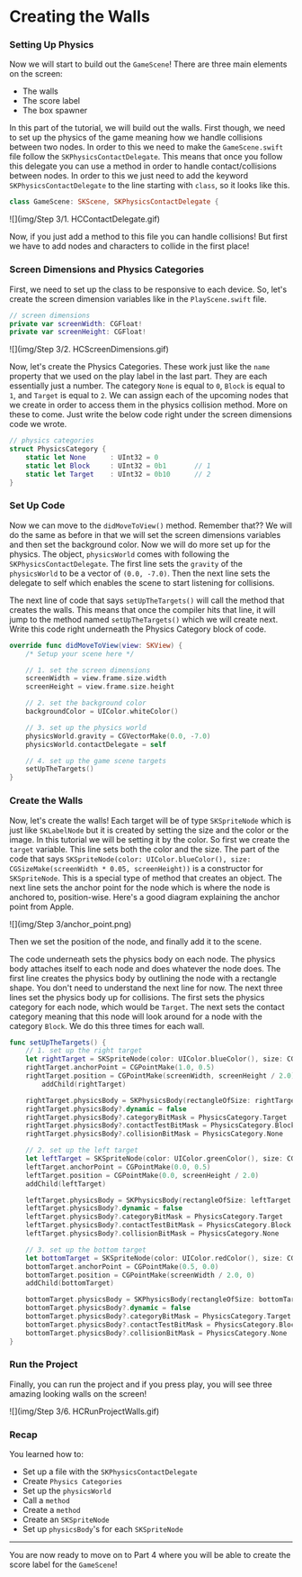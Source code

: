 # Creating the Walls

### Setting Up Physics

Now we will start to build out the `GameScene`! There are three main elements on
the screen:

- The walls
- The score label
- The box spawner

In this part of the tutorial, we will build out the walls. First though, we need
to set up the physics of the game meaning how we handle collisions between two
nodes. In order to this we need to make the `GameScene.swift` file follow the
`SKPhysicsContactDelegate`. This means that once you follow this delegate you
can use a method in order to handle contact/collisions between nodes. In order
to this we just need to add the keyword `SKPhysicsContactDelegate` to the line
starting with `class`, so it looks like this.

```swift
class GameScene: SKScene, SKPhysicsContactDelegate {
```

![](img/Step 3/1. HCContactDelegate.gif)

Now, if you just add a method to this file you can handle collisions! But first
we have to add nodes and characters to collide in the first place!

### Screen Dimensions and Physics Categories

First, we need to set up the class to be responsive to each device. So, let's
create the screen dimension variables like in the `PlayScene.swift` file.

```swift
// screen dimensions
private var screenWidth: CGFloat!
private var screenHeight: CGFloat!
```

![](img/Step 3/2. HCScreenDimensions.gif)

Now, let's create the Physics Categories. These work just like the `name`
property that we used on the play label in the last part. They are each
essentially just a number. The category `None` is equal to `0`, `Block` is equal
to `1`, and `Target` is equal to `2`. We can assign each of the upcoming nodes
that we create in order to access them in the physics collision method. More on
these to come. Just write the below code right under the screen dimensions code
we wrote.

```swift
// physics categories
struct PhysicsCategory {
	static let None      : UInt32 = 0
	static let Block     : UInt32 = 0b1       // 1
	static let Target    : UInt32 = 0b10      // 2
}
```

### Set Up Code

Now we can move to the `didMoveToView()` method. Remember that?? We will do the
same as before in that we will set the screen dimensions variables and then set
the background color. Now we will do more set up for the physics. The object,
`physicsWorld` comes with following the `SKPhysicsContactDelegate`. The first
line sets the `gravity` of the `physicsWorld` to be a vector of `(0.0, -7.0)`.
Then the next line sets the delegate to self which enables the scene to start
listening for collisions.

The next line of code that says `setUpTheTargets()` will call the method that
creates the walls. This means that once the compiler hits that line, it will
jump to the method named `setUpTheTargets()` which we will create next. Write
this code right underneath the Physics Category block of code.

```swift
override func didMoveToView(view: SKView) {
	/* Setup your scene here */

	// 1. set the screen dimensions
	screenWidth = view.frame.size.width
	screenHeight = view.frame.size.height

	// 2. set the background color
	backgroundColor = UIColor.whiteColor()

	// 3. set up the physics world
	physicsWorld.gravity = CGVectorMake(0.0, -7.0)
	physicsWorld.contactDelegate = self

	// 4. set up the game scene targets
	setUpTheTargets()
}
```

### Create the Walls

Now, let's create the walls! Each target will be of type `SKSpriteNode` which is
just like `SKLabelNode` but it is created by setting the size and the color or
the image. In this tutorial we will be setting it by the color. So first we
create the `target` variable. This line sets both the color and the size. The
part of the code that says `SKSpriteNode(color: UIColor.blueColor(), size:
CGSizeMake(screenWidth * 0.05, screenHeight))` is a constructor for
`SKSpriteNode`. This is a special type of method that creates an object. The
next line sets the anchor point for the node which is where the node is anchored
to, position-wise. Here's a good diagram explaining the anchor point from Apple.

![](img/Step 3/anchor_point.png)

Then we set the position of the node, and finally add it to the scene.

The code underneath sets the physics body on each node. The physics body
attaches itself to each node and does whatever the node does. The first line
creates the physics body by outlining the node with a rectangle shape. You don't
need to understand the next line for now. The next three lines set the physics
body up for collisions. The first sets the physics category for each node, which
would be `Target`. The next sets the contact category meaning that this node
will look around for a node with the category `Block`. We do this three times
for each wall.

```swift
func setUpTheTargets() {
	// 1. set up the right target
	let rightTarget = SKSpriteNode(color: UIColor.blueColor(), size: CGSizeMake(screenWidth * 0.05, screenHeight))
	rightTarget.anchorPoint = CGPointMake(1.0, 0.5)
	rightTarget.position = CGPointMake(screenWidth, screenHeight / 2.0)
        addChild(rightTarget)

	rightTarget.physicsBody = SKPhysicsBody(rectangleOfSize: rightTarget.size)
	rightTarget.physicsBody?.dynamic = false
	rightTarget.physicsBody?.categoryBitMask = PhysicsCategory.Target
	rightTarget.physicsBody?.contactTestBitMask = PhysicsCategory.Block
	rightTarget.physicsBody?.collisionBitMask = PhysicsCategory.None

	// 2. set up the left target
	let leftTarget = SKSpriteNode(color: UIColor.greenColor(), size: CGSizeMake(screenWidth * 0.05, screenHeight))
	leftTarget.anchorPoint = CGPointMake(0.0, 0.5)
	leftTarget.position = CGPointMake(0.0, screenHeight / 2.0)
	addChild(leftTarget)

	leftTarget.physicsBody = SKPhysicsBody(rectangleOfSize: leftTarget.size)
	leftTarget.physicsBody?.dynamic = false
	leftTarget.physicsBody?.categoryBitMask = PhysicsCategory.Target
	leftTarget.physicsBody?.contactTestBitMask = PhysicsCategory.Block
	leftTarget.physicsBody?.collisionBitMask = PhysicsCategory.None

	// 3. set up the bottom target
	let bottomTarget = SKSpriteNode(color: UIColor.redColor(), size: CGSizeMake(screenWidth, screenWidth * 0.05))
	bottomTarget.anchorPoint = CGPointMake(0.5, 0.0)
	bottomTarget.position = CGPointMake(screenWidth / 2.0, 0)
	addChild(bottomTarget)

	bottomTarget.physicsBody = SKPhysicsBody(rectangleOfSize: bottomTarget.size)
	bottomTarget.physicsBody?.dynamic = false
	bottomTarget.physicsBody?.categoryBitMask = PhysicsCategory.Target
	bottomTarget.physicsBody?.contactTestBitMask = PhysicsCategory.Block
	bottomTarget.physicsBody?.collisionBitMask = PhysicsCategory.None
}
```

### Run the Project

Finally, you can run the project and if you press play, you will see three
amazing looking walls on the screen!

![](img/Step 3/6. HCRunProjectWalls.gif)

### Recap

You learned how to:

- Set up a file with the `SKPhysicsContactDelegate`
- Create `Physics Categories`
- Set up the `physicsWorld`
- Call a `method`
- Create a `method`
- Create an `SKSpriteNode`
- Set up `physicsBody`'s for each `SKSpriteNode`

--------------------------------------------------------------------------------

You are now ready to move on to Part 4 where you will be able to create the
score label for the `GameScene`!
